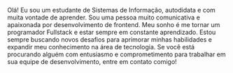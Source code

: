 Olá! Eu sou um estudante de Sistemas de Informação, autodidata e com muita vontade de aprender. Sou uma pessoa muito comunicativa e apaixonada por desenvolvimento de frontend. Meu sonho é me tornar um programador Fullstack e estar sempre em constante aprendizado. Estou sempre buscando novos desafios para aprimorar minhas habilidades e expandir meu conhecimento na área de tecnologia. Se você está procurando alguém com entusiasmo e comprometimento para trabalhar em sua equipe de desenvolvimento, entre em contato comigo!
